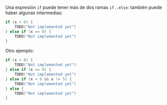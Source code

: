 Una expresión `if` puede tener más de dos ramas `if..else`: también puede haber algunas intermedias:
```kotlin
if (x > 0) {
    TODO("Not implemented yet")
} else if (x == 0) {
    TODO("Not implemented yet")
}
```
Otro ejemplo:
```kotlin
if (x > 0) {
    TODO("Not implemented yet")
} else if (x == 0) {
    TODO("Not implemented yet")
} else if (x < 0 && x != 5) {
    TODO("Not implemented yet")
} else {
    TODO("Not implemented yet")
}
```